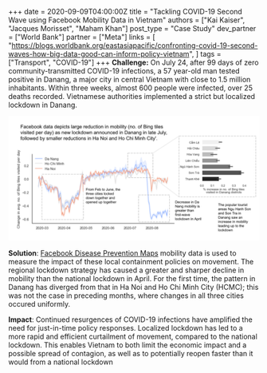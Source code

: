 +++
date = 2020-09-09T04:00:00Z
title = "Tackling COVID-19 Second Wave using Facebook Mobility Data in Vietnam"
authors = ["Kai Kaiser", "Jacques Morisset", "Maham Khan"]
post_type = "Case Study"
dev_partner = ["World Bank"]
partner = ["Meta"]
links = [
    "https://blogs.worldbank.org/eastasiapacific/confronting-covid-19-second-waves-how-big-data-good-can-inform-policy-vietnam",
]
tags = ["Transport", "COVID-19"]
+++
**Challenge:** On July 24, after 99 days of zero community-transmitted COVID-19 infections, a 57 year-old man tested positive in Danang, a major city in central Vietnam with close to 1.5 million inhabitants. Within three weeks, almost 600 people were infected, over 25 deaths recorded. Vietnamese authorities implemented a strict but localized lockdown in Danang.

![Vietnam Facebook Mobility Analysis](/fb-vietnam.png)

**Solution**: [Facebook Disease Prevention Maps](https://dataforgood.fb.com/tools/disease-prevention-maps/) mobility data is used to measure the impact of these local containment policies on movement. The regional lockdown strategy has caused a greater and sharper decline in mobility than the national lockdown in April. For the first time, the pattern in Danang has diverged from that in Ha Noi and Ho Chi Minh City (HCMC); this was not the case in preceding months, where changes in all three cities occured uniformly.

**Impact**: Continued resurgences of COVID-19 infections have amplified the need for just-in-time policy responses. Localized lockdown has led to a more rapid and efficient curtailment of movement, compared to the national lockdown. This enables Vietnam to both limit the economic impact and a possible spread of contagion, as well as to potentially reopen faster than it would from a national lockdown
